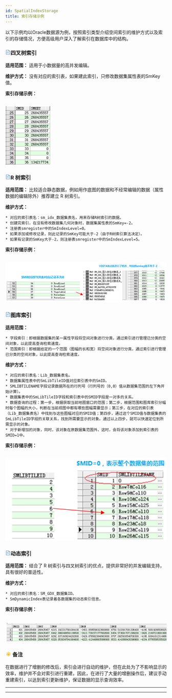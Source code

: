 ```yaml
---
id: SpatialIndexStorage
title: 索引存储示例
---
```

以下示例均以Oracle数据源为例，按照索引类型介绍空间索引的维护方式以及索引的存储情况，方便高级用户深入了解索引在数据库中的结构。

### ![](../../img/read.gif)四叉树索引

**适用范围：** 适用于小数据量的高并发编辑。

**维护方式：** 没有对应的索引表，如果建此索引，只修改数据集属性表的SmKey值。

**索引存储示例：**

![](img/FourtreeStorage.png)  
---  
  
### ![](../../img/read.gif)R 树索引

**适用范围：** 比较适合静态数据，例如用作底图的数据和不经常编辑的数据（属性数据的编辑除外）推荐建立 R 树索引。

**维护方式：**

    * 对应的索引表名：sm_idx_数据集表名，用来存储R树索引的数据。
    * 创建完索引，在没有修改数据集几何对象时，数据集属性表的SmKey=-2。
    * 注册表smregister中的SmIndexLevel=0。
    * 如果添加或修改记录，则此记录的SmKey可能大于-2（由于R树索引算法决定）。
    * 如果有记录的SmKey大于-2，则注册表smregister中的SmIndexLevel=5。

**索引存储示例：**

![](img/RtreeStorage.png)  
---  
  
### ![](../../img/read.gif)图库索引

**适用范围：**

    * 字段索引：即根据数据集的某一属性字段将空间对象进行分类，通过索引进行管理已分类的空间对象，以此提高查询检索速度。
    * 范围索引：即根据给定的一个范围（图幅的长和宽）将空间对象进行分类，通过索引进行管理已分类的空间对象，以此提高查询检索速度。

**维护方式：**

    * 对应的索引表名：Lib_数据集表名。
    * 数据集属性表中的SmLibTileID值对应索引表中的SmID。
    * SMLIBTILENAME字段记录数据所在的行列号（行列号的（0,0）值从数据集范围的左下角开始计算）。
    * 数据集表中的SmLibTileID字段和索引表中的SMID字段是一对多的关系。
    * 数据查询的过程：第一步，根据获取当前地图窗口的范围；第二步，根据范围和图库索引分幅时每个图幅的大小，判断在当前视图中都有哪些图幅需要显示；第三步，在对应的索引表（Lib_数据集表名）中找到与这些图幅对应的SMID值；第四步，通过这个SMID值与数据集表的SmLibTileID字段的关联关系，找到所需要显示的对象。通过以上四步，就可以快速定位到所需显示的对象。
    * 对于新增加的对象，同时，该对象在原数据集范围外，这时，会将该对象添加到索引表的SMID=1中。

**索引存储示例：**

![](img/TileStorage.png)  
---  
  
### ![](../../img/read.gif)动态索引

**适用范围：** 结合了 R 树索引与四叉树索引的优点，提供非常好的并发编辑支持，具有很好的普适性。

**维护方式：**

    * 对应的索引表名：SM_GDX_数据集ID。
    * SmDynamicIndex表记录着各数据集的动态索引信息。

**索引存储示例：**

![](img/multilevelStorage.png)  
---  
  
### ![](../../img/note.png)备注

在数据进行了增删的修改后，索引会进行自动的维护，但在此处为了不影响显示的效率，维护并不会对索引进行重建，因此，在进行了大量的增删操作后，建议手动重建索引，以达到索引更新维护，保证数据的显示查询效率。

* * *

[](http://www.supermap.com)  
  
---

